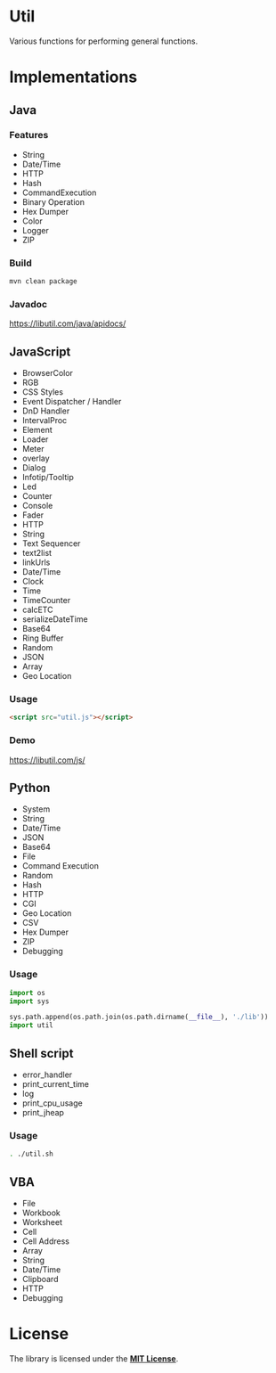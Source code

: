# Util
Various functions for performing general functions.

# Implementations

## Java

### Features
- String
- Date/Time
- HTTP
- Hash
- CommandExecution
- Binary Operation
- Hex Dumper
- Color
- Logger
- ZIP

### Build

```sh
mvn clean package
```

### Javadoc
https://libutil.com/java/apidocs/

## JavaScript
- BrowserColor
- RGB
- CSS Styles
- Event Dispatcher / Handler
- DnD Handler
- IntervalProc
- Element
- Loader
- Meter
- overlay
- Dialog
- Infotip/Tooltip
- Led
- Counter
- Console
- Fader
- HTTP
- String
- Text Sequencer
- text2list
- linkUrls
- Date/Time
- Clock
- Time
- TimeCounter
- calcETC
- serializeDateTime
- Base64
- Ring Buffer
- Random
- JSON
- Array
- Geo Location

### Usage

```html
<script src="util.js"></script>
```

### Demo
https://libutil.com/js/

## Python
- System
- String
- Date/Time
- JSON
- Base64
- File
- Command Execution
- Random
- Hash
- HTTP
- CGI
- Geo Location
- CSV
- Hex Dumper
- ZIP
- Debugging

### Usage

 ```python
 import os
import sys

sys.path.append(os.path.join(os.path.dirname(__file__), './lib'))
import util
 ```

## Shell script
- error_handler
- print_current_time
- log
- print_cpu_usage
- print_jheap

### Usage
```sh
. ./util.sh
```

## VBA
- File
- Workbook
- Worksheet
- Cell
- Cell Address
- Array
- String
- Date/Time
- Clipboard
- HTTP
- Debugging

# License
The library is licensed under the **[MIT License]**.

[MIT License]: https://github.com/takashiharano/util/blob/master/LICENSE
